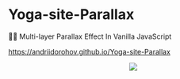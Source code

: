 # Yoga-site-Parallax

🧘‍♀️ Multi-layer Parallax Effect In Vanilla JavaScript

https://andriidorohov.github.io/Yoga-site-Parallax

<div align="center">
  <img src="https://github.com/AndriiDorohov/Yoga-site-Parallax/blob/main/preview.jpg"/>
</div>
